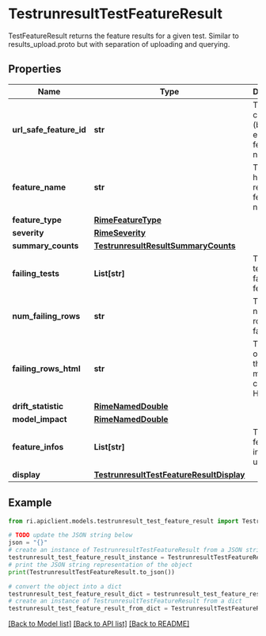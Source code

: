 # TestrunresultTestFeatureResult

TestFeatureResult returns the feature results for a given test. Similar to results_upload.proto but with separation of uploading and querying.

## Properties

Name | Type | Description | Notes
------------ | ------------- | ------------- | -------------
**url_safe_feature_id** | **str** | The URL-compatible (base 64) encoding of feature name. | [optional] 
**feature_name** | **str** | The human-readable feature name. | [optional] 
**feature_type** | [**RimeFeatureType**](RimeFeatureType.md) |  | [optional] 
**severity** | [**RimeSeverity**](RimeSeverity.md) |  | [optional] 
**summary_counts** | [**TestrunresultResultSummaryCounts**](TestrunresultResultSummaryCounts.md) |  | [optional] 
**failing_tests** | **List[str]** | The list of tests that fail for the feature. | [optional] 
**num_failing_rows** | **str** | The number of rows that fail. | [optional] 
**failing_rows_html** | **str** | The names of the rows that fail; may contain HTML. | [optional] 
**drift_statistic** | [**RimeNamedDouble**](RimeNamedDouble.md) |  | [optional] 
**model_impact** | [**RimeNamedDouble**](RimeNamedDouble.md) |  | [optional] 
**feature_infos** | **List[str]** | The list of feature information used. | [optional] 
**display** | [**TestrunresultTestFeatureResultDisplay**](TestrunresultTestFeatureResultDisplay.md) |  | [optional] 

## Example

```python
from ri.apiclient.models.testrunresult_test_feature_result import TestrunresultTestFeatureResult

# TODO update the JSON string below
json = "{}"
# create an instance of TestrunresultTestFeatureResult from a JSON string
testrunresult_test_feature_result_instance = TestrunresultTestFeatureResult.from_json(json)
# print the JSON string representation of the object
print(TestrunresultTestFeatureResult.to_json())

# convert the object into a dict
testrunresult_test_feature_result_dict = testrunresult_test_feature_result_instance.to_dict()
# create an instance of TestrunresultTestFeatureResult from a dict
testrunresult_test_feature_result_from_dict = TestrunresultTestFeatureResult.from_dict(testrunresult_test_feature_result_dict)
```
[[Back to Model list]](../README.md#documentation-for-models) [[Back to API list]](../README.md#documentation-for-api-endpoints) [[Back to README]](../README.md)

